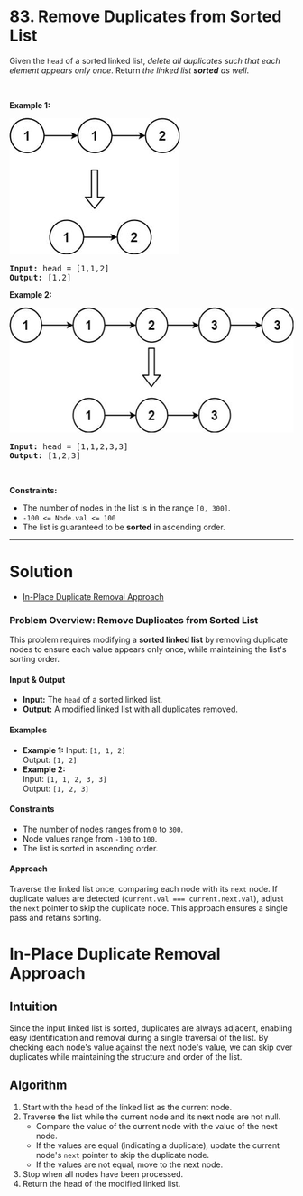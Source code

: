 # 83. Remove Duplicates from Sorted List

<p>Given the <code>head</code> of a sorted linked list, <em>delete all duplicates such that each element appears only once</em>. Return <em>the linked list <strong>sorted</strong> as well</em>.</p>

<p>&nbsp;</p>
<p><strong class="example">Example 1:</strong></p>
<img alt="" style="width: 302px; height: 242px;" src="img/83-1.jpg">
<pre><strong>Input:</strong> head = [1,1,2]
<strong>Output:</strong> [1,2]
</pre>

<p><strong class="example">Example 2:</strong></p>
<img alt="" style="width: 542px; height: 222px;" src="img/83-2.jpg">
<pre><strong>Input:</strong> head = [1,1,2,3,3]
<strong>Output:</strong> [1,2,3]
</pre>

<p>&nbsp;</p>
<p><strong>Constraints:</strong></p>

<ul>
	<li>The number of nodes in the list is in the range <code>[0, 300]</code>.</li>
	<li><code>-100 &lt;= Node.val &lt;= 100</code></li>
	<li>The list is guaranteed to be <strong>sorted</strong> in ascending order.</li>
</ul>

---

# Solution

- [In-Place Duplicate Removal Approach](#in-place-duplicate-removal-approach)

### Problem Overview: Remove Duplicates from Sorted List

This problem requires modifying a **sorted linked list** by removing duplicate nodes to ensure each value appears only once, while maintaining the list's sorting order.

#### **Input & Output**
- **Input:** The `head` of a sorted linked list.
- **Output:** A modified linked list with all duplicates removed.

#### **Examples**
- **Example 1:**
  Input: `[1, 1, 2]`  
  Output: `[1, 2]`
- **Example 2:**  
  Input: `[1, 1, 2, 3, 3]`  
  Output: `[1, 2, 3]`

#### **Constraints**
- The number of nodes ranges from `0` to `300`.
- Node values range from `-100` to `100`.
- The list is sorted in ascending order.

#### **Approach**
Traverse the linked list once, comparing each node with its `next` node. If duplicate values are detected (`current.val === current.next.val`), adjust the `next` pointer to skip the duplicate node. This approach ensures a single pass and retains sorting.

# In-Place Duplicate Removal Approach

## **Intuition**

Since the input linked list is sorted, duplicates are always adjacent, enabling easy identification and removal during a single traversal of the list. By checking each node's value against the next node's value, we can skip over duplicates while maintaining the structure and order of the list.

## **Algorithm**

1. Start with the head of the linked list as the current node.
2. Traverse the list while the current node and its next node are not null.
   - Compare the value of the current node with the value of the next node.
   - If the values are equal (indicating a duplicate), update the current node's `next` pointer to skip the duplicate node.
   - If the values are not equal, move to the next node.
3. Stop when all nodes have been processed.
4. Return the head of the modified linked list.